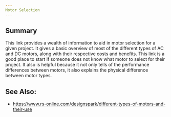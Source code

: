 ```yaml
---
Motor Selection
---
```




## Summary
This link provides a wealth of information to aid in motor selection for a given project. It gives a basic overview of most of the different types of AC and DC motors, along with their respective costs and benefits. This link is a good place to start if someone does not know what motor to select for their project. It also is helpful because it not only tells of the performance differences between motors, it also explains the physical difference between motor types.

## See Also:
- https://www.rs-online.com/designspark/different-types-of-motors-and-their-use

